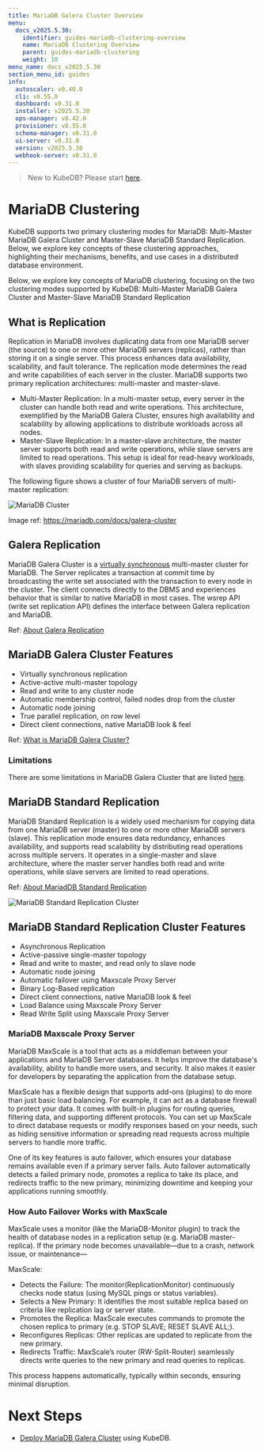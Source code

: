 ```yaml
---
title: MariaDB Galera Cluster Overview
menu:
  docs_v2025.5.30:
    identifier: guides-mariadb-clustering-overview
    name: MariaDB Clustering Overview
    parent: guides-mariadb-clustering
    weight: 10
menu_name: docs_v2025.5.30
section_menu_id: guides
info:
  autoscaler: v0.40.0
  cli: v0.55.0
  dashboard: v0.31.0
  installer: v2025.5.30
  ops-manager: v0.42.0
  provisioner: v0.55.0
  schema-manager: v0.31.0
  ui-server: v0.31.0
  version: v2025.5.30
  webhook-server: v0.31.0
---
```


> New to KubeDB? Please start [here](/docs/v2025.5.30/README).

# MariaDB Clustering

KubeDB supports two primary clustering modes for MariaDB: Multi-Master MariaDB Galera Cluster and Master-Slave MariaDB Standard Replication. Below, we explore key concepts of these clustering approaches, highlighting their mechanisms, benefits, and use cases in a distributed database environment.

Below, we explore key concepts of MariaDB clustering, focusing on the two clustering modes supported by KubeDB: Multi-Master MariaDB Galera Cluster and Master-Slave MariaDB Standard Replication

## What is Replication

Replication in MariaDB involves duplicating data from one MariaDB server (the source) to one or more other MariaDB servers (replicas), rather than storing it on a single server. This process enhances data availability, scalability, and fault tolerance. The replication mode determines the read and write capabilities of each server in the cluster. MariaDB supports two primary replication architectures: multi-master and master-slave.

- Multi-Master Replication: In a multi-master setup, every server in the cluster can handle both read and write operations. This architecture, exemplified by the MariaDB Galera Cluster, ensures high availability and scalability by allowing applications to distribute workloads across all nodes.
- Master-Slave Replication: In a master-slave architecture, the master server supports both read and write operations, while slave servers are limited to read operations. This setup is ideal for read-heavy workloads, with slaves providing scalability for queries and serving as backups.

The following figure shows a cluster of four MariaDB servers of multi-master replication:

![MariaDB Cluster](/docs/v2025.5.30/guides/mariadb/clustering/overview/images/galera_small.png)

Image ref: <https://mariadb.com/docs/galera-cluster>

## Galera Replication

MariaDB Galera Cluster is a [virtually synchronous](https://mariadb.com/kb/en/about-galera-replication/#synchronous-vs-asynchronous-replication) multi-master cluster for MariaDB. The Server replicates a transaction at commit time by broadcasting the write set associated with the transaction to every node in the cluster. The client connects directly to the DBMS and experiences behavior that is similar to native MariaDB in most cases. The wsrep API (write set replication API) defines the interface between Galera replication and MariaDB.

Ref: [About Galera Replication](https://mariadb.com/kb/en/about-galera-replication/)

## MariaDB Galera Cluster Features

- Virtually synchronous replication
- Active-active multi-master topology
- Read and write to any cluster node
- Automatic membership control, failed nodes drop from the cluster
- Automatic node joining
- True parallel replication, on row level
- Direct client connections, native MariaDB look & feel

Ref: [What is MariaDB Galera Cluster?](https://mariadb.com/kb/en/what-is-mariadb-galera-cluster/#features)

### Limitations

There are some limitations in MariaDB Galera Cluster that are listed [here](https://mariadb.com/kb/en/mariadb-galera-cluster-known-limitations/).

## MariaDB Standard Replication

MariaDB Standard Replication is a widely used mechanism for copying data from one MariaDB server (master) to one or more other MariaDB servers (slave). This replication mode ensures data redundancy, enhances availability, and supports read scalability by distributing read operations across multiple servers. It operates in a single-master and slave architecture, where the master server handles both read and write operations, while slave servers are limited to read operations.

Ref: [About MariadDB Standard Replication](https://mariadb.com/kb/en/replication-overview/#standard-replication)

![MariaDB Standard Replication Cluster](/docs/v2025.5.30/guides/mariadb/clustering/overview/images/mariadb-standard-replication.png)


## MariaDB Standard Replication Cluster Features

- Asynchronous Replication
- Active-passive single-master topology
- Read and write to master, and read only to slave node
- Automatic node joining
- Automatic failover using Maxscale Proxy Server
- Binary Log-Based replication
- Direct client connections, native MariaDB look & feel
- Load Balance using Maxscale Proxy Server
- Read Write Split using Maxscale Proxy Server

### MariaDB Maxscale Proxy Server
MariaDB MaxScale is a tool that acts as a middleman between your applications and MariaDB Server databases. It helps improve the database's availability, ability to handle more users, and security. It also makes it easier for developers by separating the application from the database setup.

MaxScale has a flexible design that supports add-ons (plugins) to do more than just basic load balancing. For example, it can act as a database firewall to protect your data. It comes with built-in plugins for routing queries, filtering data, and supporting different protocols. You can set up MaxScale to direct database requests or modify responses based on your needs, such as hiding sensitive information or spreading read requests across multiple servers to handle more traffic.

One of its key features is auto failover, which ensures your database remains available even if a primary server fails. Auto failover automatically detects a failed primary node, promotes a replica to take its place, and redirects traffic to the new primary, minimizing downtime and keeping your applications running smoothly.


### How Auto Failover Works with MaxScale
MaxScale uses a monitor (like the MariaDB-Monitor plugin) to track the health of database nodes in a replication setup (e.g. MariaDB master-replica). If the primary node becomes unavailable—due to a crash, network issue, or maintenance—

MaxScale:
- Detects the Failure: The monitor(ReplicationMonitor) continuously checks node status (using MySQL pings or status variables).
- Selects a New Primary: It identifies the most suitable replica based on criteria like replication lag or server state.
- Promotes the Replica: MaxScale executes commands to promote the chosen replica to primary (e.g. STOP SLAVE; RESET SLAVE ALL;).
- Reconfigures Replicas: Other replicas are updated to replicate from the new primary.
- Redirects Traffic: MaxScale’s router (RW-Split-Router) seamlessly directs write queries to the new primary and read queries to replicas.

This process happens automatically, typically within seconds, ensuring minimal disruption.

# Next Steps 
- [Deploy MariaDB Galera Cluster](/docs/v2025.5.30/guides/mariadb/clustering/galera-cluster) using KubeDB.
